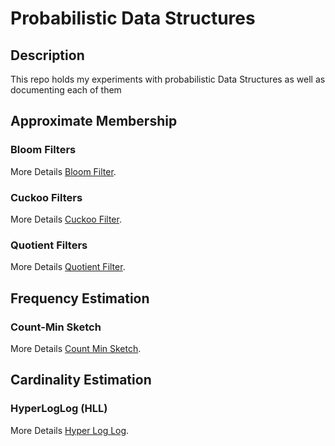 # Probabilistic Data Structures

## Description

This repo holds my experiments with probabilistic Data Structures as well as documenting each of them

## Approximate Membership

### Bloom Filters

More Details [Bloom Filter](docs/Bloom-Filter.md).

### Cuckoo Filters

More Details [Cuckoo Filter](docs/Cuckoo-Filter.md).

### Quotient Filters

More Details [Quotient Filter](docs/Quotient-Filter.md).

## Frequency Estimation

### Count-Min Sketch

More Details [Count Min Sketch](docs/Count-Min-Sketch.md).

## Cardinality Estimation

### HyperLogLog (HLL)

More Details [Hyper Log Log](docs/Hyper-Log-Log.md).